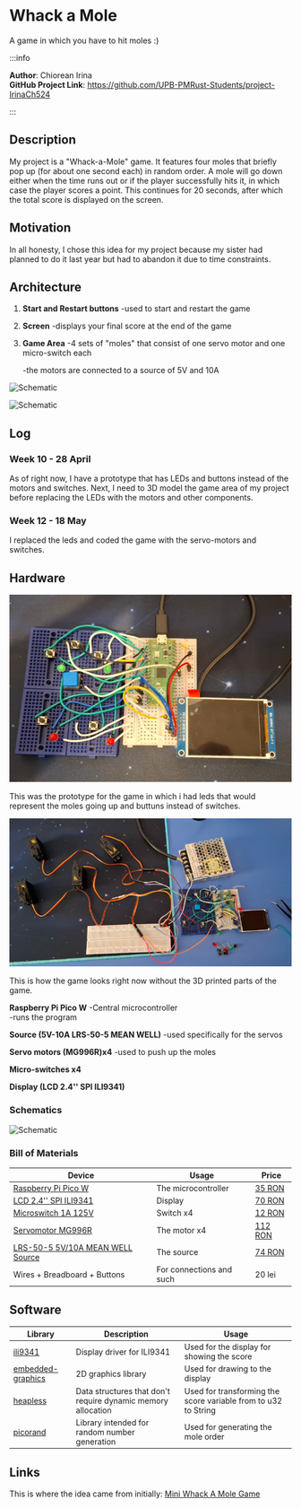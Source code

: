 # Whack a Mole
A game in which you have to hit moles :)

:::info 

**Author**: Chiorean Irina \
**GitHub Project Link**: https://github.com/UPB-PMRust-Students/project-IrinaCh524



:::

## Description

My project is a "Whack-a-Mole" game. It features four moles that briefly pop up (for about one second each) in random order. A mole will go down either when the time runs out or if the player successfully hits it, in which case the player scores a point. This continues for 20 seconds, after which the total score is displayed on the screen.

## Motivation

In all honesty, I chose this idea for my project because my sister had planned to do it last year but had to abandon it due to time constraints.

## Architecture 

1. **Start and Restart buttons**
    -used to start and restart the game

2. **Screen**
    -displays your final score at the end of the game

3. **Game Area**
    -4 sets of "moles" that consist of one servo motor and one micro-switch each
    
    -the motors are connected to a source of 5V and 10A

![Schematic](./Whack_a_mole_schematic_2.webp)

![Schematic](./Whack_a_mole_schematic_1.webp)

## Log

<!-- write your progress here every week -->

### Week 10 - 28 April

As of right now, I have a prototype that has LEDs and buttons instead of the motors and switches. Next, I need to 3D model the game area of my project before replacing the LEDs with the motors and other components.

### Week 12 - 18 May

I replaced the leds and coded the game with the servo-motors and switches. 

## Hardware

![Photo](./whack_a_mole_leds.webp)

This was the prototype for the game in which i had leds that would represent the moles going up and buttuns instead of switches.

![Photo](./whack_a_mole_motors.webp)

This is how the game looks right now without the 3D printed parts of the game.

**Raspberry Pi Pico W**
    -Central microcontroller \
    -runs the program
    
**Source (5V-10A  LRS-50-5 MEAN WELL)**
    -used specifically for the servos

**Servo motors (MG996R)x4**
    -used to push up the moles
    
**Micro-switches x4**

**Display (LCD 2.4'' SPI ILI9341)**

### Schematics


![Schematic](./Whack_a_Mole_KiCad_Schematic.webp)


### Bill of Materials

<!-- Fill out this table with all the hardware components that you might need.

The format is 
```
| [Device](link://to/device) | This is used ... | [price](link://to/store) |

```

-->

| Device | Usage | Price |
|--------|--------|-------|
| [Raspberry Pi Pico W](https://www.raspberrypi.com/documentation/microcontrollers/raspberry-pi-pico.html) | The microcontroller | [35 RON](https://www.optimusdigital.ro/en/raspberry-pi-boards/12394-raspberry-pi-pico-w.html) |
| [LCD 2.4'' SPI ILI9341](https://cdn-shop.adafruit.com/datasheets/ILI9341.pdf) | Display | [70 RON](https://www.optimusdigital.ro/ro/optoelectronice-lcd-uri/3531-modul-lcd-de-24-cu-spi-i-controller-ili9341-240x320-px.html?search_query=ili9341&results=9) |
| [Microswitch 1A 125V](https://uelectronics.com/wp-content/uploads/2020/11/AR1759-Interruptor-Fin-de-Carrera-125V-2A-Limit-Switch.pdf?srsltid=AfmBOop8oinqXbhGHKVqGcBtZH1sXTcERP_M9v7HPOQNRZQyM8IZIRdM) | Switch x4 | [12 RON](https://ardushop.ro/ro/butoane--switch-uri/460-microswitch-1a-125v-6427854005298.html) |
| [Servomotor MG996R](https://www.electronicoscaldas.com/datasheet/MG996R_Tower-Pro.pdf?srsltid=AfmBOopmebgauhFD0Y6DK220BxMSzKDF9aS_ItcPBOelRDBRhb2tYJg4) | The motor x4 | [112 RON](https://sigmanortec.ro/servomotor-mg996r-360-grade-13kg?SubmitCurrency=1&id_currency=2&gad_source=1&gad_campaignid=22174019478&gclid=Cj0KCQjw2tHABhCiARIsANZzDWr5iIGJeyR5Ji4HVpOwOlkIWYO65NrDSC8gjJtIVayATD6GmvJw9P0aAuxFEALw_wcB) |
| [LRS-50-5 5V/10A MEAN WELL Source](https://www.meanwell-web.com/content/files/pdfs/productPdfs/MW/LRS-50/LRS-50-spec.pdf) | The source | [74 RON](https://www.conexelectronic.ro/surse-mean-well/17494-SURSA-LRS-50-5-5V-10A-MEAN-WELL-5949203901699.html?srsltid=AfmBOorITupyfDg3___Ca0H1QDXSKWmXuUgEjT4_djtXeIFeOH77_aui) |
| Wires + Breadboard + Buttons | For connections and such | 20 lei |

## Software

| Library | Description | Usage |
|---------|-------------|-------|
| [ili9341](https://github.com/yuri91/ili9341-rs) | Display driver for ILI9341 | Used for the display for showing the score |
| [embedded-graphics](https://github.com/embedded-graphics/embedded-graphics) | 2D graphics library | Used for drawing to the display |
| [heapless](https://github.com/rust-embedded/heapless) | Data structures that don't require dynamic memory allocation | Used for transforming the score variable from to u32 to String |
| [picorand](https://github.com/inspier/picorand) | Library intended for random number generation  | Used for generating the mole order |

## Links

<!-- Add a few links that inspired you and that you think you will use for your project -->

This is where  the idea came from initially:
[Mini Whack A Mole Game](https://www.thingiverse.com/thing:3327853)

